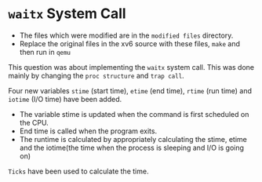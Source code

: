 # `waitx` System Call

- The files which were modified are in the `modified files` directory.
- Replace the original files in the xv6 source with these files, `make` and then run in `qemu`

This question was about implementing the `waitx` system call. This was done mainly by changing the `proc structure` and `trap call`.

Four new variables `stime` (start time), `etime` (end time), `rtime` (run time) and `iotime` (I/O time) have been added.

- The variable stime is updated when the command is first scheduled on the CPU.
- End time is called when the program exits.
- The runtime is calculated by appropriately calculating the stime, etime and the iotime(the time when the process is sleeping and I/O is going on)

`Ticks` have been used to calculate the time.
